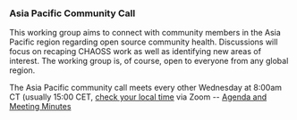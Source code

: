
### Asia Pacific Community Call

This working group aims to connect with community members in the Asia Pacific region regarding open source community health. Discussions will focus on recaping CHAOSS work as well as identifying new areas of interest. The working group is, of course, open to everyone from any global region. 

The Asia Pacific community call meets every other Wednesday at 8:00am CT (usually 15:00 CET, [check your local time](https://arewemeetingyet.com) via Zoom -- [Agenda and Meeting Minutes](https://docs.google.com/document/d/17S89h-0MpMA0fzkxv16LRgK8Nh1Qov7lammjNnPk16E/edit)
